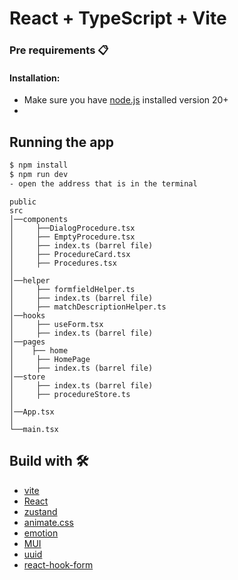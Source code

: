 # React + TypeScript + Vite

### Pre requirements 📋


  #### Installation:
  
- Make sure you have [node.js](https://nodejs.org/en/download/) installed version 20+
- 

## Running the app
```bash
$ npm install
$ npm run dev
- open the address that is in the terminal

```

```
public
src
│──components
│     ├──DialogProcedure.tsx
│     ├── EmptyProcedure.tsx
│     ├── index.ts (barrel file)
│     ├── ProcedureCard.tsx
│     ├── Procedures.tsx
│
│──helper
│     ├── formfieldHelper.ts
│     ├── index.ts (barrel file)
│     ├── matchDescriptionHelper.ts
│──hooks
│     ├── useForm.tsx
│     ├── index.ts (barrel file)
│──pages
│    ├── home
│     ├── HomePage
│     ├── index.ts (barrel file)
│──store
│     ├── index.ts (barrel file)
│     ├── procedureStore.ts
│     
│──App.tsx  
│  
└──main.tsx
```

## Build with  🛠️




* [vite](https://vitejs.dev/) 
* [React](https://cssnano.co/)
* [zustand](https://zustand-demo.pmnd.rs/)   
* [animate.css](https://animate.style/) 
* [emotion](https://emotion.sh/) 
* [MUI](mui.com) 
* [uuid](https://www.npmjs.com/package/uuid) 
* [react-hook-form](https://react-hook-form.com/) 

